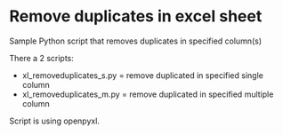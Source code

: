 # Remove duplicates in excel sheet  

Sample Python script that removes duplicates in specified column(s)  

There a 2 scripts:  
* xl_removeduplicates_s.py = remove duplicated in specified single column  
* xl_removeduplicates_m.py = remove duplicated in specified multiple column  

Script is using openpyxl.
